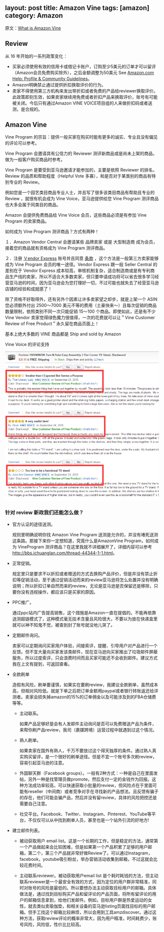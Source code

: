 layout: post
title: Amazon Vine
tags: [amazon]
category: Amazon
---

原文：[What is Amazon Vine](https://www.amazon.com/gp/vine/help)

## Review

从 16 年开始的一系列政策变化：

- 买家必须使用有效的信用卡或借记卡账户，订购至少5美元的订单才可以留评（Amazon会员免费购买除外），之后金额调整为50美元 See [Amazon.com Help: Profile & Community Guidelines](https://www.amazon.com/gp/help/customer/display.html?nodeId=201929730)。
- Amazon明确禁止通过提供折扣换取评价的行为。
- 卖家不得使用第三方机构来发出带折扣或者免费的产品给reviewer换取评价。此政策即刻生效，如果卖家继续用免费或者折扣产品来换取评价，账号有可能被关闭。今后只有通过Amazon VINE VOICE项目组的人来做折扣码或者送测，是合规的。

## Amazon Vine

Vine Program 的宗旨：提供一般买家在购买时能有更多的诚实、专业且没有偏见的评论可以参考。

Vine Program 会邀请具有公信力的 Reviewer 测评新商品或是尚未上架的商品，做为一般客户购买商品时参考。

Vine Program 是要受到亚马逊邀请才能参加的，主要是依照 Reviewer 的排名，Review 的品质和帮助程度（Helpful Vote 多寡），和是否对于某类别的商品有特别专业的 Review。

例如您是一个园艺类目商品专业人士，并且写了很多该类目商品有帮助且专业的 Review ，就很有机会成为 Vine Voice，亚马逊提供给您 Vine Program 测评商品也大多会属于同类目的商品。

Amazon 会提供免费商品给 Vine Voice 会员，这些商品必须是有参加 Vine Program 的卖家商品。

如何成为 Vine Program 测评商品？方式有两种！

１．Amazon Vendor Central 会邀请某些 品牌卖家 或是 大型制造商 成为会员，接着您的商品就有资格成为 Vine Program 测评商品。

２．注册 <a href="https://vendorexpress.amazon.com/" target="_blank">Ｖendor Express</a> 账号并且同意 <a href="https://vendorexpress.amazon.com/termsAndConditions" target="_blank">条款</a> ，这个方法是一般第三方卖家能够成为 Vine Program 会员的唯一途径。Vendor Express 跟一般 Seller Central 的差别在于 Vendor Express 成本较高，审核机制复杂，适合制造商或是有专利商品生产线的卖家，所以不适合大多数卖家，但只要申请成功将可以省去很多学习经营亚马逊的时间，因为亚马逊会为您打理好一切，不过可能也就失去了经营亚马逊店铺的经验和成就感了！

除了资格不好取得外，还有另外个因素让许多卖家望之却步，就是上架一个 ASIN 您必须额外付出 2500～7000 美元不等的费用（土豪快来～）且每次促销的商品数量限制，依照类别不同一次只能促销 15～100 个商品。即使如此，还是有不少 Vine Vendor 卖家觉得绿色魔力很值得，一次的花费就可以让＂Vine Customer Review of Free Product＂永久留在商品页面上！

基本上绝大多数的 VINE 商品都是 Ship and sold by Amazon

Vine Voice 的评论支持

![](../resources/images/105808k9z4t5s9e4t9ce6s.png )

### 针对 review 新政我们还能怎么做？

- 官方认证的途径送测。

    规则里明确说明你找 Amazon Vine Program 送测是允许的，并没有堵死送测这条路。那接下来你一定想知道，究竟什么是AmazonVine Program，如何成为 VineProgram 测评商品？在这里我就不详细展开了，详细内容可以参考 <http://bbs.ichuanglan.com/thread-44344-1-1.html>。

- 正常促销。

    规定里只是要求不以折扣或者赠送的方式去换购产品评价，但是并没有禁止折扣等促销活动，至于通过促销活动而来的review亚马逊将怎么处置并没有明确说明；所以折扣订单自然而来的review，无论是亚马逊是否保留还是移除，只要你没有违规操作，都应该只是买家的原因。

- PPC推广。

    通过ppc站内广告提高销售，这个措施是Amazon一直在提倡的。不能再依靠送测超链模式了，这种模式毫无技术含量且风险很大，不要以为放在快递盒里就可以神不知鬼不觉，被查到封了账号就没地儿哭了。

- 定期邮件询问。

    卖家可以定期询问买家用户体验，间接索评，提醒、引导用户对产品进行一个反馈。但不宜大量向买家发该类邮件，现在亚马逊向买家推出了垃圾邮件屏蔽服务，所以过度索评，只会浪费时间而且买家可能还不会收到邮件。建议方式我在上文有提到，可返回查看。

- 全款刷单

    造假有风险，刷单要谨慎，如果实在要刷review，我建议全款刷单，虽然成本高，但相对风险低。就是下单之后把订单金额用paypal或者银行转账返还给评测者。卖家会损失掉amazon的15%的订单佣金以及可能涉及到的FBA仓储费等等。

    - 主动联系。

        如果产品足够好是会有人发邮件主动询问是否可以免费赠送产品为条件，来帮你刷产品review，我司（裹媒跨境）运营过程中就遇到过这个情况。

    - 熟人刷单。
    
        如果卖家在国外有熟人，千万不要放过这个得天独厚的条件。通过熟人真实购买留评，是一个很好的刷单途径。但是不宜一个账号多次刷review，容易引起亚马逊的注意。

    - 外国聊天群（Facebook groups）。一般有2种方式：一种是自己在里面发帖，另外一种是找管理员做promote，然后支付一定的金钱作为回报。这种方法成功率较高，可以快速获取小批量的review，但风险点在于里面可能有reseller（中间商）或者竞争对手在寻找新的产品想法。且反馈有骗子的存在，他们可能会骗产品，然后并没有留review，具体的风险把控还是需要自己注意。
    
    - 社交平台。Facebook、Twitter、Instagram、Pinterest、YouTube等平台，不仅仅可以从中找到刷单人员，甚至也是一个站外引流的好地方!

- 建立邮件列表。

    - 被动获取用户 email list。这是一个长期的工作，但是稳定的方法，通常第一个产品做起来会比较困难，但是如果第一个产品积累了足够的用户邮箱，第二个，第三个产品就非常好做Review了。可以通过Instagram，facebook，youtube吸引粉丝，举办营销活动收集到邮箱，不过这就会比较花费时间。
    
    - 主动联系reviewer。被动获取用户email list 是个耗时耗钱的方法，但主动联系reviewer是一个最安全有效的方式，因为定位的用户群非常精准，同时对账号的风险是最低的。所以要想办法主动获取目标用户的邮箱。具体做法是，通过找到目标购买产品和留评论的产品页面，将所有留评论的用户的邮箱信息拿到，给他们发邮件。例如，目标用户群是热爱运动的女性，就去类似卖瑜伽垫，和相关设备的亚马逊listing页面找目标的用户邮箱。但手工找这个邮箱比较麻烦，所以会用到工具amzdiscover。通过这种方法，获取review评论的概率非常大，因为用户精准，时间耗费少，账号风险，风险低，性价比比较高。